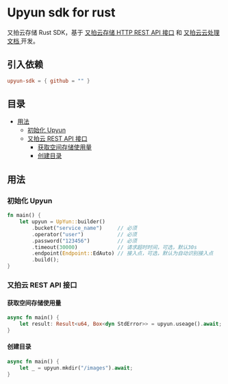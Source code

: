 # Upyun sdk for rust

又拍云存储 Rust SDK，基于 [又拍云存储 HTTP REST API 接口](http://docs.upyun.com/api/rest_api/)  和 [又拍云云处理文档 ](http://docs.upyun.com/cloud/)开发。

## 引入依赖

```toml
upyun-sdk = { github = "" }
```

## 目录

* [用法](#用法)
  * [初始化 Upyun](#初始化-upyun)
  * [又拍云 REST API 接口](#又拍云-rest-api-接口) 
    * [获取空间存储使用量](#获取空间存储使用量)
    * [创建目录](#创建目录)

## 用法

### 初始化 Upyun

```rust
fn main() {
    let upyun = UpYun::builder()
        .bucket("service_name")     // 必须
        .operator("user")           // 必须
        .password("123456")         // 必须
        .timeout(30000)             // 请求超时时间，可选，默认30s
        .endpoint(Endpoint::EdAuto) // 接入点，可选，默认为自动识别接入点
        .build();
}
```

### 又拍云 REST API 接口

#### 获取空间存储使用量

```rust
async fn main() {
    let result: Result<u64, Box<dyn StdError>> = upyun.useage().await;
}
```

#### 创建目录

```rust
async fn main() {
    let _ = upyun.mkdir("/images").await;
}
```